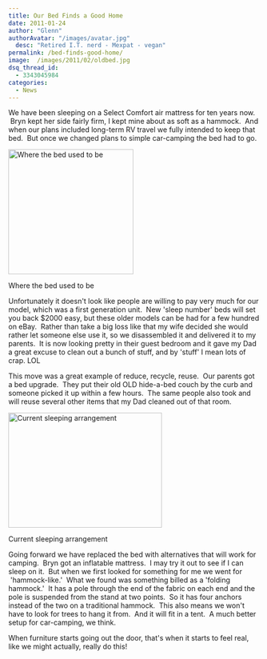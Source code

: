 ```yaml
---
title: Our Bed Finds a Good Home
date: 2011-01-24
author: "Glenn"
authorAvatar: "/images/avatar.jpg"
  desc: "Retired I.T. nerd - Mexpat - vegan"
permalink: /bed-finds-good-home/
image:  /images/2011/02/oldbed.jpg
dsq_thread_id:
  - 3343045984
categories:
  - News
---
```

We have been sleeping on a Select Comfort air mattress for ten years now.  Bryn kept her side fairly firm, I kept mine about as soft as a hammock.  And when our plans included long-term RV travel we fully intended to keep that bed.  But once we changed plans to simple car-camping the bed had to go.

<div style="width: 260px" class="wp-caption alignleft">
  <img class=" " title="Where the bed used to be" alt="Where the bed used to be" src="https://i1047.photobucket.com/albums/b475/dixonge/Blog%20Stuff/P1070847.jpg" width="250" />

  <p class="wp-caption-text">
    Where the bed used to be
  </p>
</div>

Unfortunately it doesn't look like people are willing to pay very much for our model, which was a first generation unit.  New 'sleep number' beds will set you back $2000 easy, but these older models can be had for a few hundred on eBay.  Rather than take a big loss like that my wife decided she would rather let someone else use it, so we disassembled it and delivered it to my parents.  It is now looking pretty in their guest bedroom and it gave my Dad a great excuse to clean out a bunch of stuff, and by 'stuff' I mean lots of crap. LOL

This move was a great example of reduce, recycle, reuse.  Our parents got a bed upgrade.  They put their old OLD hide-a-bed couch by the curb and someone picked it up within a few hours.  The same people also took and will reuse several other items that my Dad cleaned out of that room.

<div style="width: 317px" class="wp-caption alignright">
  <img class=" " title="Current sleeping arrangement" alt="Current sleeping arrangement" src="https://i1047.photobucket.com/albums/b475/dixonge/Blog%20Stuff/P1070850.jpg" width="307" height="230" />

  <p class="wp-caption-text">
    Current sleeping arrangement
  </p>
</div>

Going forward we have replaced the bed with alternatives that will work for camping.  Bryn got an inflatable mattress.  I may try it out to see if I can sleep on it.  But when we first looked for something for me we went for  'hammock-like.'  What we found was something billed as a 'folding hammock.'  It has a pole through the end of the fabric on each end and the pole is suspended from the stand at two points.  So it has four anchors instead of the two on a traditional hammock.  This also means we won't have to look for trees to hang it from.  And it will fit in a tent.  A much better setup for car-camping, we think.

When furniture starts going out the door, that's when it starts to feel real, like we might actually, really do this!
